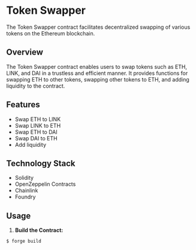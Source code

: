 # Token Swapper

The Token Swapper contract facilitates decentralized swapping of various tokens on the Ethereum blockchain.

## Overview

The Token Swapper contract enables users to swap tokens such as ETH, LINK, and DAI in a trustless and efficient manner. It provides functions for swapping ETH to other tokens, swapping other tokens to ETH, and adding liquidity to the contract.

## Features

- Swap ETH to LINK
- Swap LINK to ETH
- Swap ETH to DAI
- Swap DAI to ETH
- Add liquidity

## Technology Stack

- Solidity
- OpenZeppelin Contracts
- Chainlink
- Foundry

## Usage

1. **Build the Contract:**

```shell
$ forge build
